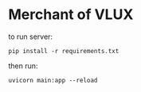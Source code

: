 Merchant of VLUX
================

to run server:

`pip install -r requirements.txt`

then run:

`uvicorn main:app --reload`
